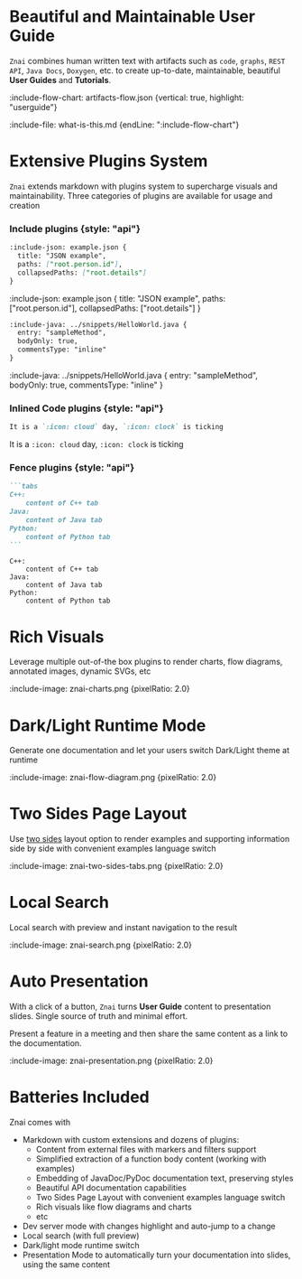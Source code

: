 # Beautiful and Maintainable User Guide

`Znai` combines human written text with artifacts such as
`code`, `graphs`, `REST API`, `Java Docs`, `Doxygen`, etc. 
to create up-to-date, maintainable, beautiful **User Guides** and **Tutorials**.   

:include-flow-chart: artifacts-flow.json {vertical: true, highlight: "userguide"}

:include-file: what-is-this.md {endLine: ":include-flow-chart"}

# Extensive Plugins System

`Znai` extends markdown with plugins system to supercharge visuals and maintainability.
Three categories of plugins are available for usage and creation

### Include plugins {style: "api"}

```markdown {title: "json plugin example"}
:include-json: example.json {
  title: "JSON example",
  paths: ["root.person.id"],
  collapsedPaths: ["root.details"]
}
```

:include-json: example.json {
  title: "JSON example",
  paths: ["root.person.id"],
  collapsedPaths: ["root.details"] 
}

```markdown {title: "java plugin example"}
:include-java: ../snippets/HelloWorld.java {
  entry: "sampleMethod", 
  bodyOnly: true,
  commentsType: "inline"
}
```

:include-java: ../snippets/HelloWorld.java {
  entry: "sampleMethod", 
  bodyOnly: true,
  commentsType: "inline"
}


### Inlined Code plugins {style: "api"}

```markdown {title: "plugin example"}
It is a `:icon: cloud` day, `:icon: clock` is ticking
```

It is a `:icon: cloud` day, `:icon: clock` is ticking

### Fence plugins {style: "api"}

````markdown {title: "plugin example"}
```tabs
C++: 
    content of C++ tab
Java:
    content of Java tab
Python:
    content of Python tab
```
````

```tabs
C++: 
    content of C++ tab
Java:
    content of Java tab
Python:
    content of Python tab
```

# Rich Visuals

Leverage multiple out-of-the box plugins to render charts, flow diagrams, annotated images, dynamic SVGs, etc

:include-image: znai-charts.png {pixelRatio: 2.0}

# Dark/Light Runtime Mode

Generate one documentation and let your users switch Dark/Light theme at runtime

:include-image: znai-flow-diagram.png {pixelRatio: 2.0}

# Two Sides Page Layout

Use [two sides](layout/two-sides-tabs) layout option to render examples and supporting information side by side
with convenient examples language switch

:include-image: znai-two-sides-tabs.png {pixelRatio: 2.0}

# Local Search

Local search with preview and instant navigation to the result 

:include-image: znai-search.png {pixelRatio: 2.0}

# Auto Presentation

With a click of a button, `Znai` turns **User Guide** content to presentation slides.
Single source of truth and minimal effort. 

Present a feature in a meeting and then share the same content as a link to the documentation.

:include-image: znai-presentation.png {pixelRatio: 2.0}

# Batteries Included

Znai comes with

* Markdown with custom extensions and dozens of plugins:
  * Content from external files with markers and filters support
  * Simplified extraction of a function body content (working with examples)
  * Embedding of JavaDoc/PyDoc documentation text, preserving styles
  * Beautiful API documentation capabilities
  * Two Sides Page Layout with convenient examples language switch
  * Rich visuals like flow diagrams and charts
  * etc
* Dev server mode with changes highlight and auto-jump to a change
* Local search (with full preview)
* Dark/light mode runtime switch
* Presentation Mode to automatically turn your documentation into slides, using the same content
